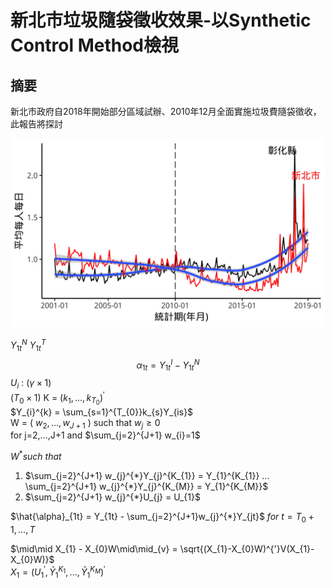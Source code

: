 # 新北市垃圾隨袋徵收效果-以Synthetic Control Method檢視


## 摘要
新北市政府自2018年開始部分區域試辦、2010年12月全面實施垃圾費隨袋徵收，此報告將探討


<img src="Changhua_NTP.png"></img>


$Y_{1t}^{N}$
$Y_{1t}^{T}$
$$\alpha_{1t}= Y_{1t}^{I} - Y_{1t}^{N}$$
$U_{i}$ : ($\gamma \times 1$)  <br/>
($T_{0} \times 1$) K = $(k_{1},...,k_{T_{0}})^{'}$ <br>
$Y_{i}^{k} = \sum_{s=1}^{T_{0}}k_{s}Y_{is}$ <br>
W = ( $w_{2},...,w_{J+1}$ ) such that $w_{j}\geq 0$ <br>
for j=2,...,J+1 and $\sum_{j=2}^{J+1} w_{i}=1$ <br>

$W^{*} such$  $that$ <br>
1) $\sum_{j=2}^{J+1} w_{j}^{*}Y_{j}^{K_{1}} = Y_{1}^{K_{1}} ... \sum_{j=2}^{J+1} w_{j}^{*}Y_{j}^{K_{M}} = Y_{1}^{K_{M}}$ <br>
2) $\sum_{j=2}^{J+1} w_{j}^{*}U_{j} = U_{1}$ <br>

$\hat{\alpha}_{1t} = Y_{1t} - \sum_{j=2}^{J+1}w_{j}^{*}Y_{jt}$  $for$  $t =T_{0}+1,...,T$ <br>

$\mid\mid X_{1} - X_{0}W\mid\mid_{v} = \sqrt{(X_{1}-X_{0}W)^{'}V(X_{1}-X_{0}W)}$ <br>
$X_{1} = (U_{1}^{'},\bar{Y}_{1}^{K_{1}},...,\bar{Y}_{1}^{K_{M}})^{'}$


